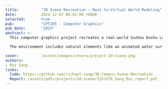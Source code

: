 ```yaml
---
title:          "3D Scene Recreation – Real-to-Virtual World Modeling"
date:           2024-12-07 00:01:00 +0800
selected:       true
pub:            "CPT205 - Computer Graphics"
pub_date:       "2024"
abstract: >-
  This computer graphics project recreates a real-world Suzhou Dushu Lake Church in 3D using C++ and OpenGL. By transforming photographs into a navigable virtual space, the scene's geometry was constructed from the ground up using OpenGL primitives. Realism was achieved through meticulous texture mapping and a basic lighting model that creates believable light and shadow interactions.

  The environment includes natural elements like an animated water surface, simulated by manipulating vertex heights with sine waves, and a dynamic skybox for an immersive backdrop. A 360-degree orbiting camera system, controlled by user input, allows for smooth exploration from any angle, revealing architectural details from ground level to rooftop. This project combines technical graphics programming with artistic interpretation to translate a physical space into an interactive and atmospheric virtual environment.

cover:          /assets/images/covers/project-3d-scene.png
authors:
- Rui Sang
links:
  Code: https://github.com/richael-sang/3D-Campus-Scene-Recreation
  Report: /assets/pdfs/projects/3d-scene/2251576_Sang_Rui_report.pdf
---
```


